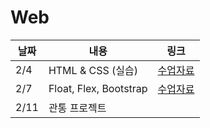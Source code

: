 # Web

| 날짜 | 내용                   | 링크                        |
| ---- | ---------------------- | --------------------------- |
| 2/4  | HTML & CSS (실습)      | [수업자료](./01_HTML_CSS)   |
| 2/7  | Float, Flex, Bootstrap | [수업자료](./02_CSS_layout) |
| 2/11 | 관통 프로젝트          |                             |

